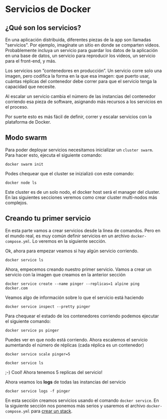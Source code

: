 # Servicios de Docker

## ¿Qué son los servicios?

En una aplicación distribuida, diferentes piezas de la app son llamadas "servicios". Por ejemplo, imagínate un sitio en donde se comparten videos. Probablemente incluya un servicio para guardar los datos de la aplicación en una base de datos, un servicio para reproducir los videos, un servicio para el front-end, y más.

Los servicios son ”contenedores en producción”. Un servicio corre solo una imagen, pero codifica la forma en la que esa imagen: que puerto usar, cuántas réplicas del contenedor debe correr para que el servicio tenga la capacidad que necesite.

Al escalar un servicio cambia el número de las instancias del contenedor corriendo esa pieza de software, asignando más recursos a los servicios en el proceso.

Por suerte esto es más fácil de definir, correr y escalar servicios con la plataforma de Docker.


## Modo swarm 

Para poder deployar servicios necesitamos inicializar un `cluster swarm`. Para hacer esto, ejecuta el siguiente comando:


```
docker swarm init
```

Podes chequear que el cluster se inizializó con este comando:

```
docker node ls
```

Este cluster es de un solo nodo, el docker host será el manager del cluster. En las siguientes secciones veremos como crear cluster multi-nodos más complejos.

## Creando tu primer servicio

En esta parte vamos a crear servicios desde la linea de comandos. Pero en el mundo real, es muy común definir servicios en un archivo `docker-compose.yml`. Lo veremos en la siguiente sección.

Ok, ahora para empezar veamos si hay algún servicio corriendo.

```
docker service ls
```

Ahora, empecemos creando nuestro primer servicio. Vamos a crear un servicio con la imagen que creamos en la anterior sección

```
docker service create --name pinger --replicas=1 alpine ping docker.com
```

Veamos algo de información sobre lo que el servicio está haciendo

```
docker service inspect --pretty pinger
```

Para chequear el estado de los contenedores corriendo podemos ejecutar el siguiente comando:

```
docker service ps pinger
```

Puedes ver en que nodo está corriendo. Ahora escalemos el servicio aumentando el número de réplicas (cada réplica es un contenedor)

```
docker service scale pinger=5

docker service ls
```

;-) Cool! Ahora tenemos 5 replicas del servicio!

Ahora veamos los **logs** de todas las instancias del servicio

```
docker service logs -f pinger
```

En esta sección creamos servicios usando el comando `docker service`. En la siguiente sección nos ponemos más serios y usaremos el archivo `docker-compose.yml` para [crear un stack](https://github.com/fredomartinez/hello-docker/tree/master/4-docker-stacks).

